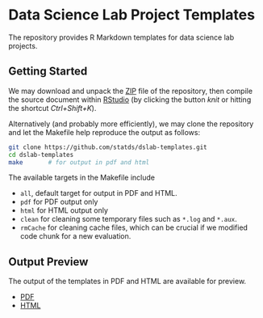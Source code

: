Data Science Lab Project Templates
==============================

The repository provides R Markdown templates for data science lab projects.


## Getting Started

We may download and unpack the [ZIP][zip] file of the repository, then compile
the source document within [RStudio][rstudio] (by clicking the button *knit* or
hitting the shortcut *Ctrl+Shift+K*).

Alternatively (and probably more efficiently), we may clone the repository and
let the Makefile help reproduce the output as follows:

```bash
git clone https://github.com/statds/dslab-templates.git
cd dslab-templates
make       # for output in pdf and html
```

The available targets in the Makefile include

- `all`, default target for output in PDF and HTML.
- `pdf` for PDF output only
- `html`  for HTML output only
- `clean` for cleaning some temporary files such as `*.log` and `*.aux`.
- `rmCache` for cleaning cache files, which can be crucial if we modified
    code chunk for a new evaluation.


## Output Preview

The output of the templates in PDF and HTML are available for preview.

- [PDF](https://statds.github.io/dslab-templates/template.pdf)
- [HTML](https://statds.github.io/dslab-templates/)



[zip]: https://github.com/statds/dslab-templates/archive/master.zip
[rstudio]: https://www.rstudio.com/
